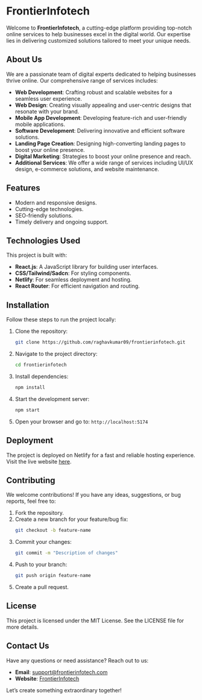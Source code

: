 # FrontierInfotech

Welcome to **FrontierInfotech**, a cutting-edge platform providing top-notch online services to help businesses excel in the digital world. Our expertise lies in delivering customized solutions tailored to meet your unique needs.

## About Us
We are a passionate team of digital experts dedicated to helping businesses thrive online. Our comprehensive range of services includes:
- **Web Development**: Crafting robust and scalable websites for a seamless user experience.
- **Web Design**: Creating visually appealing and user-centric designs that resonate with your brand.
- **Mobile App Development**: Developing feature-rich and user-friendly mobile applications.
- **Software Development**: Delivering innovative and efficient software solutions.
- **Landing Page Creation**: Designing high-converting landing pages to boost your online presence.
- **Digital Marketing**: Strategies to boost your online presence and reach.
- **Additional Services**: We offer a wide range of services including UI/UX design, e-commerce solutions, and website maintenance.

## Features
- Modern and responsive designs.
- Cutting-edge technologies.
- SEO-friendly solutions.
- Timely delivery and ongoing support.

## Technologies Used
This project is built with:
- **React.js**: A JavaScript library for building user interfaces.
- **CSS/Tailwind/Sadcn**: For styling components.
- **Netlify**: For seamless deployment and hosting.
- **React Router**: For efficient navigation and routing.

## Installation
Follow these steps to run the project locally:

1. Clone the repository:
   ```bash
   git clone https://github.com/raghavkumar09/frontierinfotech.git
   ```

2. Navigate to the project directory:
   ```bash
   cd frontierinfotech
   ```

3. Install dependencies:
   ```bash
   npm install
   ```

4. Start the development server:
   ```bash
   npm start
   ```

5. Open your browser and go to: `http://localhost:5174`

## Deployment
The project is deployed on Netlify for a fast and reliable hosting experience. Visit the live website [here](https://frontierinfotech.netlify.app/).

## Contributing
We welcome contributions! If you have any ideas, suggestions, or bug reports, feel free to:
1. Fork the repository.
2. Create a new branch for your feature/bug fix:
   ```bash
   git checkout -b feature-name
   ```
3. Commit your changes:
   ```bash
   git commit -m "Description of changes"
   ```
4. Push to your branch:
   ```bash
   git push origin feature-name
   ```
5. Create a pull request.

## License
This project is licensed under the MIT License. See the LICENSE file for more details.

## Contact Us
Have any questions or need assistance? Reach out to us:
- **Email**: support@frontierinfotech.com
- **Website**: [FrontierInfotech](https://frontierinfotech.netlify.app/)

Let’s create something extraordinary together!


